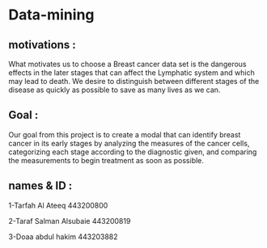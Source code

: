 # Data-mining
## motivations :
What motivates us to choose a Breast cancer data set is the dangerous effects in the later stages that can affect the Lymphatic system and which may lead to death. We desire to distinguish between different stages of the disease as quickly as possible to save as many lives as we can.
## Goal :
Our goal from this project is to create a modal that can identify breast cancer in its early stages by analyzing the measures of the cancer cells, categorizing each stage according to the diagnostic given, and comparing the measurements to begin treatment as soon as possible.

## names & ID : 
1-Tarfah Al Ateeq 443200800

2-Taraf Salman Alsubaie 443200819

3-Doaa abdul hakim  443203882

